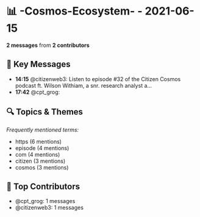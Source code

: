 # 📊 -Cosmos-Ecosystem- - 2021-06-15
**2 messages** from **2 contributors**

## 💬 Key Messages
- **14:15** @citizenweb3: Listen to episode #32 of the Citizen Cosmos podcast ft. Wilson Withiam, a snr. research analyst a...
- **17:42** @cpt_grog: 

## 🔍 Topics & Themes
*Frequently mentioned terms:*
- https (6 mentions)
- episode (4 mentions)
- com (4 mentions)
- citizen (3 mentions)
- cosmos (3 mentions)

## 👥 Top Contributors
- @cpt_grog: 1 messages
- @citizenweb3: 1 messages